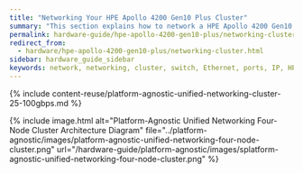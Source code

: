 ```yaml
---
title: "Networking Your HPE Apollo 4200 Gen10 Plus Cluster"
summary: "This section explains how to network a HPE Apollo 4200 Gen10 Plus cluster."
permalink: hardware-guide/hpe-apollo-4200-gen10-plus/networking-cluster.html
redirect_from:
  - hardware/hpe-apollo-4200-gen10-plus/networking-cluster.html
sidebar: hardware_guide_sidebar
keywords: network, networking, cluster, switch, Ethernet, ports, IP, HPE, Apollo 4200 Gen10 Plus
---
```


{% include content-reuse/platform-agnostic-unified-networking-cluster-25-100gbps.md %}

{% include image.html alt="Platform-Agnostic Unified Networking Four-Node Cluster Architecture Diagram" file="../platform-agnostic/images/platform-agnostic-unified-networking-four-node-cluster.png" url="/hardware-guide/platform-agnostic/images/splatform-agnostic-unified-networking-four-node-cluster.png" %}
